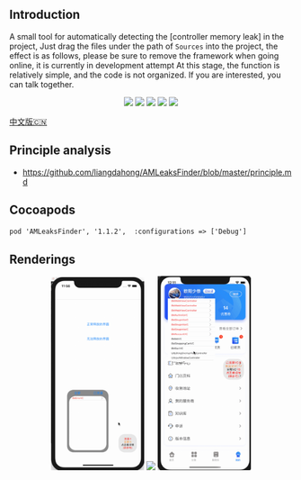## Introduction

A small tool for automatically detecting the [controller memory leak] in the project, Just drag the files under the path of `Sources` into the project, the effect is as follows, please be sure to remove the framework when going online, it is currently in development attempt At this stage, the function is relatively simple, and the code is not organized. If you are interested, you can talk together.

<p align="center">
<a href="https://en.wikipedia.org/wiki/IOS"><img src="https://img.shields.io/badge/platform-iOS-red.svg"></a>
<a href="https://en.wikipedia.org/wiki/IOS_8"><img src="https://img.shields.io/badge/support-iOS%208%2B%20-blue.svg?style=flat"></a>
<a href="https://github.com/liangdahong/AMLeaksFinder/releases"><img src="https://img.shields.io/cocoapods/v/AMLeaksFinder.svg"></a>
<a href="https://en.wikipedia.org/wiki/Objective-C"><img src="https://img.shields.io/badge/language-Objective--C-orange.svg"></a>
<a href="https://github.com/liangdahong/AMLeaksFinder/blob/master/LICENSE"><img src="https://img.shields.io/badge/licenses-MIT-red.svg"></a>
</p>

[中文版🇨🇳](README.md)

## Principle analysis 
- https://github.com/liangdahong/AMLeaksFinder/blob/master/principle.md

## Cocoapods

```
pod 'AMLeaksFinder', '1.1.2',  :configurations => ['Debug']
```

## Renderings

<p align="center">
    <img  width="33%" src="Images/003.gif"/>
    <img  width="33%" src="Images/001.gif"/>
    <img  width="33%" src="Images/002.gif"/>
<p/>
